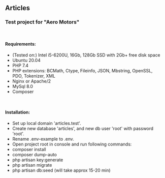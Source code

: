 <h2>Articles</h2>
<h3>Test project for "Aero Motors"</h3>
<br>
<h4>Requirements: </h4>
<ul>
    <li>(Tested on:) Intel i5-6200U, 16Gb, 128Gb SSD with 2Gb+ free disk space</li>
    <li>Ubuntu 20.04</li>
    <li>PHP 7.4</li>
    <li>PHP extensions: BCMath, Ctype, Fileinfo, JSON, Mbstring, OpenSSL, PDO, Tokenizer, XML</li>
    <li>Nginx or Apache/2</li>
    <li>MySql 8.0</li>
    <li>Composer</li>
</ul>
<br>
<h4>Installation: </h4>
<ul>
    <li>Set up local domain 'articles.test'.</li>
    <li>Create new database 'articles', and new db user 'root' with password 'root'.</li>
    <li>Rename .env-example to .env.</li>
    <li>Open project root in console and run following commands:</li>
    <li>composer install</li>
    <li>composer dump-auto</li>
    <li>php artisan key:generate</li>
    <li>php artisan migrate</li>
    <li>php artisan db:seed (will take approx 15-20 min)</li>
</ul>


